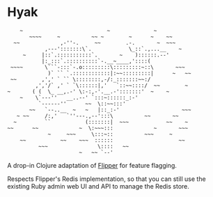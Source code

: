 # Hyak

```
    ~                           ~              ~
       ~~~~     ~          ~~ ~        ~      ~    ~~
  ~~             ,-''-.     ~~        .-.       ~  ~~~
            ,---':::::::\`.            \_::`.,...__    ~
     ~     |::`.:::::::::::`.       ~    )::::::.--'
           |:_:::`.::::::::::`-.__~____,'::::(
 ~~~~       \```-:::`-.o:::::::::\:::::::::~::\       ~~~
             )` `` `.::::::::::::|:~~:::::::::|      ~   ~~
 ~~        ,',' ` `` \::::::::,-/:_:::::::~~:/
         ,','/` ,' ` `\::::::|,'   `::~~::::/  ~~        ~
~       ( (  \_ __,.-' \:-:,-'.__.-':::::::'  ~    ~
    ~    \`---''   __..--' `:::~::::::_:-'
          `------''      ~~  \::~~:::'
       ~~   `--..__  ~   ~   |::_:-'                    ~~~
   ~ ~~     /:,'   `''---.,--':::\          ~~       ~~
  ~         ``           (:::::::|  ~~~            ~~    ~
~~      ~~             ~  \:~~~:::             ~       ~~~
             ~     ~~~     \:::~::          ~~~     ~
    ~~           ~~    ~~~  ::::::                     ~~
          ~~~                \::::   ~~
                       ~   ~~ `--'
```

A drop-in Clojure adaptation of [Flipper][flipper] for feature flagging.

Respects Flipper's Redis implementation, so that you can still use the existing
Ruby admin web UI and API to manage the Redis store.

[flipper]:https://github.com/jnunemaker/flipper
